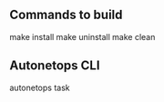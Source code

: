 ## Commands to build

make install
make uninstall
make clean

## Autonetops CLI

autonetops task<number>